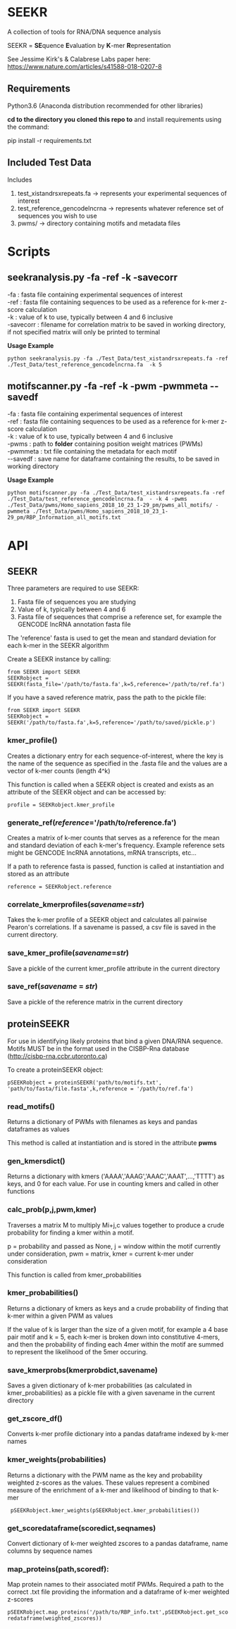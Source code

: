 # SEEKR
A collection of tools for RNA/DNA sequence analysis

SEEKR = **SE**quence **E**valuation by **K**-mer **R**epresentation

See Jessime Kirk's & Calabrese Labs paper here: https://www.nature.com/articles/s41588-018-0207-8

## Requirements

Python3.6 (Anaconda distribution recommended for other libraries)

**cd to the directory you cloned this repo to** and install requirements using the command:

pip install -r requirements.txt

## Included Test Data

Includes
1. test_xistandrsxrepeats.fa -> represents your experimental sequences of interest
2. test_reference_gencodelncrna -> represents whatever reference set of sequences you wish to use
3. pwms/ -> directory containing motifs and metadata files 

# Scripts

## seekranalysis.py -fa -ref -k -savecorr

-fa : fasta file containing experimental sequences of interest<br/>
-ref : fasta file containing sequences to be used as a reference for k-mer z-score calculation<br/>
-k : value of k to use, typically between 4 and 6 inclusive<br/>
-savecorr : filename for correlation matrix to be saved in working directory, if not specified matrix will only be printed to terminal<br/>

**Usage Example**
```
python seekranalysis.py -fa ./Test_Data/test_xistandrsxrepeats.fa -ref ./Test_Data/test_reference_gencodelncrna.fa  -k 5
```

## motifscanner.py -fa -ref -k -pwm -pwmmeta --savedf
-fa : fasta file containing experimental sequences of interest<br/>
-ref : fasta file containing sequences to be used as a reference for k-mer z-score calculation<br/>
-k : value of k to use, typically between 4 and 6 inclusive<br/>
-pwms : path to **folder** containing position weight matrices (PWMs)<br/>
-pwmmeta : txt file containing the metadata for each motif<br/>
--savedf : save name for dataframe containing the results, to be saved in working directory <br/>

**Usage Example**

```
python motifscanner.py -fa ./Test_Data/test_xistandrsxrepeats.fa -ref ./Test_Data/test_reference_gencodelncrna.fa  - -k 4 -pwms ./Test_Data/pwms/Homo_sapiens_2018_10_23_1-29_pm/pwms_all_motifs/ -pwmmeta ./Test_Data/pwms/Homo_sapiens_2018_10_23_1-29_pm/RBP_Information_all_motifs.txt
```

# API

## SEEKR

Three parameters are required to use SEEKR:
1. Fasta file of sequences you are studying 
2. Value of k, typically between 4 and 6
3. Fasta file of sequences that comprise a reference set, for example the GENCODE lncRNA annotation fasta file

The 'reference' fasta is used to get the mean and standard deviation for each k-mer in the SEEKR algorithm


Create a SEEKR instance by calling:
```
from SEEKR import SEEKR
SEEKRobject = SEEKR(fasta_file='/path/to/fasta.fa',k=5,reference='/path/to/ref.fa')
```

If you have a saved reference matrix, pass the path to the pickle file:

```
from SEEKR import SEEKR
SEEKRobject = SEEKR('/path/to/fasta.fa',k=5,reference='/path/to/saved/pickle.p')
```


### kmer_profile()
Creates a dictionary entry for each sequence-of-interest, where the key is the name of the sequence as specified in the .fasta file and the values are a vector of k-mer counts (length 4^k)

This function is called when a SEEKR object is created and exists as an attribute of the SEEKR object and can be accessed by:

```
profile = SEEKRobject.kmer_profile
```

### generate_ref(*reference*='/path/to/reference.fa')
Creates a matrix of k-mer counts that serves as a reference for the mean and standard deviation of each k-mer's frequency. Example reference sets might be GENCODE lncRNA annotations, mRNA transcripts, etc...

If a path to reference fasta is passed, function is called at instantiation and stored as an attribute

```
reference = SEEKRobject.reference
```

### correlate_kmerprofiles(*savename*=*str*)

Takes the k-mer profile of a SEEKR object and calculates all pairwise Pearon's correlations. If a savename is passed, a csv file is saved in the current directory.

### save_kmer_profile(*savename*=*str*)
Save a pickle of the current kmer_profile attribute in the current directory

### save_ref(*savename* = *str*)
Save a pickle of the reference matrix in the current directory

## proteinSEEKR

For use in identifying likely proteins that bind a given DNA/RNA sequence. Motifs MUST be in the format used in the CISBP-Rna database (http://cisbp-rna.ccbr.utoronto.ca) 


To create a proteinSEEKR object:

```
pSEEKRobject = proteinSEEKR('path/to/motifs.txt', 'path/to/fasta/file.fasta',k,reference = '/path/to/ref.fa')
```

### read_motifs()
Returns a dictionary of PWMs with filenames as keys and pandas dataframes as values

This method is called at instantiation and is stored in the attribute **pwms**

### gen_kmersdict()
Returns a dictionary with kmers ('AAAA','AAAG','AAAC','AAAT',...,'TTTT') as keys, and 0 for each value. For use in counting kmers and called in other functions

### calc_prob(p,j,pwm,kmer)
Traverses a matrix M to multiply Mi+j,c values together to produce a crude probability for finding a kmer within a motif.

p = probability and passed as None, j = window within the motif currently under consideration, pwm = matrix, kmer = current k-mer under consideration

This function is called from kmer_probabilities 

### kmer_probabilities()
Returns a dictionary of kmers as keys and a crude probability of finding that k-mer within a given PWM as values

If the value of k is larger than the size of a given motif, for example a 4 base pair motif and k = 5, each k-mer is broken down into constitutive 4-mers, and then the probability of finding each 4mer within the motif are summed to represent the likelihood of the 5mer occuring. 

### save_kmerprobs(kmerprobdict,savename)
Saves a given dictionary of k-mer probabilities (as calculated in kmer_probabilities) as a pickle file with a given savename in the current directory
 
### get_zscore_df()
Converts k-mer profile dictionary into a pandas dataframe indexed by k-mer names

### kmer_weights(probabilities)
Returns a dictionary with the PWM name as the key and probability weighted z-scores as the values. These values represent a combined measure of the enrichment of a k-mer and likelihood of binding to that k-mer

``` pSEEKRobject.kmer_weights(pSEEKRobject.kmer_probabilities())```
### get_scoredataframe(scoredict,seqnames)
Convert dictionary of k-mer weighted zscores to a pandas dataframe, name columns by sequence names

### map_proteins(path,scoredf):
Map protein names to their associated motif PWMs. Required a path to the correct .txt file providing the information and a dataframe of k-mer weighted z-scores

```pSEEKRobject.map_proteins('/path/to/RBP_info.txt',pSEEKRobject.get_scoredataframe(weighted_zscores))```

